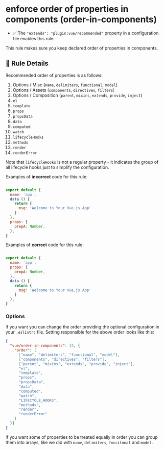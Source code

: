# enforce order of properties in components (order-in-components)

- :white_check_mark: The `"extends": "plugin:vue/recommended"` property in a configuration file enables this rule.

This rule makes sure you keep declared order of properties in components.

## :book: Rule Details

Recommended order of properties is as follows:

1. Options / Misc (`name`, `delimiters`, `functional`, `model`)
2. Options / Assets (`components`, `directives`, `filters`)
3. Options / Composition (`parent`, `mixins`, `extends`, `provide`, `inject`)
4. `el`
5. `template`
6. `props`
7. `propsData`
8. `data`
9. `computed`
10. `watch`
11. `lifecycleHooks`
12. `methods`
13. `render`
14. `renderError`

Note that `lifecycleHooks` is not a regular property - it indicates the group of all lifecycle hooks just to simplify the configuration.

Examples of **incorrect** code for this rule:

```js

export default {
  name: 'app',
  data () {
    return {
      msg: 'Welcome to Your Vue.js App'
    }
  },
  props: {
    propA: Number,
  },
}

```

Examples of **correct** code for this rule:

```js

export default {
  name: 'app',
  props: {
    propA: Number,
  },
  data () {
    return {
      msg: 'Welcome to Your Vue.js App'
    }
  },
}

```

### Options

If you want you can change the order providing the optional configuration in your `.eslintrc` file. Setting responsible for the above order looks like this:

```json
{
  "vue/order-in-components": [2, {
    "order": [
      ["name", "delimiters", "functional", "model"],
      ["components", "directives", "filters"],
      ["parent", "mixins", "extends", "provide", "inject"],
      "el",
      "template",
      "props",
      "propsData",
      "data",
      "computed",
      "watch",
      "LIFECYCLE_HOOKS",
      "methods",
      "render",
      "renderError"
    ]
  }]
}
```

If you want some of properties to be treated equally in order you can group them into arrays, like we did with `name`, `delimiters`, `funcitonal` and `model`.
